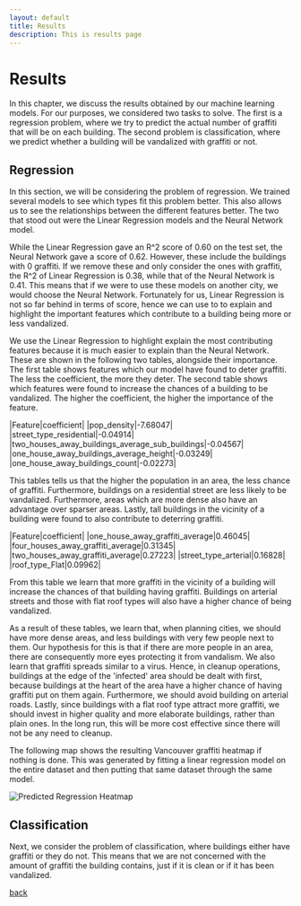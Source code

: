 ```yaml
---
layout: default
title: Results
description: This is results page
---
```


# Results

In this chapter, we discuss the results obtained by our machine learning models. For our purposes, we considered two tasks to solve. The first is a regression problem, where we try to predict the actual number of graffiti that will be on each building. The second problem is classification, where we predict whether a building will be vandalized with graffiti or not.

## Regression

In this section, we will be considering the problem of regression. We trained several models to see which types fit this problem better. This also allows us to see the relationships between the different features better. The two that stood out were the Linear Regression models and the Neural Network model.

While the Linear Regression gave an R^2 score of 0.60 on the test set, the Neural Network gave a score of 0.62. However, these include the buildings with 0 graffiti. If we remove these and only consider the ones with graffiti, the R^2 of Linear Regression is 0.38, while that of the Neural Network is 0.41. This means that if we were to use these models on another city, we would choose the Neural Network. Fortunately for us, Linear Regression is not so far behind in terms of score, hence we can use to to explain and highlight the important features which contribute to a building being more or less vandalized.

We use the Linear Regression to highlight explain the most contributing features because it is much easier to explain than the Neural Network. These are shown in the following two tables, alongside their importance. The first table shows features which our model have found to deter graffiti. The less the coefficient, the more they deter. The second table shows which features were found to increase the chances of a building to be vandalized. The higher the coefficient, the higher the importance of the feature.

|Feature|coefficient|
|pop\_density|-7.68047|
|street\_type\_residential|-0.04914|
|two\_houses\_away\_buildings\_average\_sub\_buildings|-0.04567|
|one\_house\_away\_buildings\_average\_height|-0.03249|
|one\_house\_away\_buildings\_count|-0.02273|

This tables tells us that the higher the population in an area, the less chance of graffiti. Furthermore, buildings on a residential street are less likely to be vandalized. Furthermore, areas which are more dense also have an advantage over sparser areas. Lastly, tall buildings in the vicinity of a building were found to also contribute to deterring graffiti.

|Feature|coefficient|
|one\_house\_away\_graffiti\_average|0.46045|
|four\_houses\_away\_graffiti\_average|0.31345|
|two\_houses\_away\_graffiti\_average|0.27223|
|street\_type\_arterial|0.16828|
|roof\_type\_Flat|0.09962|

From this table we learn that more graffiti in the vicinity of a building will increase the chances of that building having graffiti. Buildings on arterial streets and those with flat roof types will also have a higher chance of being vandalized.

As a result of these tables, we learn that, when planning cities, we should have more dense areas, and less buildings with very few people next to them. Our hypothesis for this is that if there are more people in an area, there are consequently more eyes protecting it from vandalism. We also learn that graffiti spreads similar to a virus. Hence, in cleanup operations, buildings at the edge of the 'infected' area should be dealt with first, because buildings at the heart of the area have a higher chance of having graffiti put on them again. Furthermore, we should avoid building on arterial roads. Lastly, since buildings with a flat roof type attract more graffiti, we should invest in higher quality and more elaborate buildings, rather than plain ones. In the long run, this will be more cost effective since there will not be any need to cleanup.

The following map shows the resulting Vancouver graffiti heatmap if nothing is done. This was generated by fitting a linear regression model on the entire dataset and then putting that same dataset through the same model.

![Predicted Regression Heatmap](/assets/images/predicted_regression_heatmap.png)

## Classification

Next, we consider the problem of classification, where buildings either have graffiti or they do not. This means that we are not concerned with the amount of graffiti the building contains, just if it is clean or if it has been vandalized.

[back](./)
